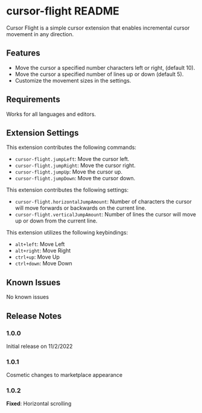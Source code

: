 # cursor-flight README

Cursor Flight is a simple cursor extension that enables incremental cursor movement in any direction.

## Features

- Move the cursor a specified number characters left or right, (default 10).
- Move the cursor a specified number of lines up or down (default 5).
- Customize the movement sizes in the settings.


## Requirements

Works for all languages and editors.

## Extension Settings

This extension contributes the following commands:

* `cursor-flight.jumpLeft`: Move the cursor left.
* `cursor-flight.jumpRight`: Move the cursor right.
* `cursor-flight.jumpUp`: Move the cursor up.
* `cursor-flight.jumpDown`: Move the cursor down.

This extension contributes the following settings:

* `cursor-flight.horizontalJumpAmount`: Number of characters the cursor will move forwards or backwards on the current line.
* `cursor-flight.verticalJumpAmount`: Number of lines the cursor will move up or down from the current line.

This extension utilizes the following keybindings:

* `alt+left`: Move Left
* `alt+right`: Move Right
* `ctrl+up`: Move Up
* `ctrl+down`: Move Down

## Known Issues

No known issues

## Release Notes

### 1.0.0

Initial release on 11/2/2022

### 1.0.1

Cosmetic changes to marketplace appearance

### 1.0.2

**Fixed**: Horizontal scrolling